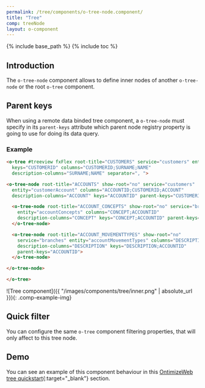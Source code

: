 ```yaml
---
permalink: /tree/components/o-tree-node.component/
title: "Tree"
comp: treeNode
layout: o-component
---
```

{% include base_path %}
{% include toc %}

## Introduction
The `o-tree-node` component allows to define inner nodes of another `o-tree-node` or the root `o-tree` component.

## Parent keys
When using a remote data binded tree component, a `o-tree-node` must specify in its `parent-keys` attribute which parent node registry property is going to use for doing its data query.

<h3 class="grey-color">Example</h3>

```html
<o-tree #treeview fxFlex root-title="CUSTOMERS" service="customers" entity="customer"
  keys="CUSTOMERID" columns="CUSTOMERID;SURNAME;NAME"
  description-columns="SURNAME;NAME" separator=", ">

<o-tree-node root-title="ACCOUNTS" show-root="no" service="customers"
  entity="customerAccount" columns="ACCOUNTID;CUSTOMERID;ACCOUNT"
  description-columns="ACCOUNT" keys="ACCOUNTID" parent-keys="CUSTOMERID">

  <o-tree-node root-title="ACCOUNT_CONCEPTS" show-root="no" service="branches"
    entity="accountConcepts" columns="CONCEPT;ACCOUNTID"
    description-columns="CONCEPT" keys="CONCEPT;ACCOUNTID" parent-keys="ACCOUNTID">
  </o-tree-node>

  <o-tree-node root-title="ACCOUNT_MOVEMENTTYPES" show-root="no"
    service="branches" entity="accountMovementTypes" columns="DESCRIPTION;ACCOUNTID"
    description-columns="DESCRIPTION" keys="DESCRIPTION;ACCOUNTID"
    parent-keys="ACCOUNTID">
  </o-tree-node>

</o-tree-node>

</o-tree>
```

![Tree component]({{ "/images/components/tree/inner.png" | absolute_url }}){: .comp-example-img}

## Quick filter

You can configure the same `o-tree` component filtering properties, that will only affect to this tree node.

## Demo

You can see an example of this component behaviour in this [OntimizeWeb tree quickstart](https://try.imatia.com/ontimizeweb/tree/main/nodes){:target="_blank"} section.
